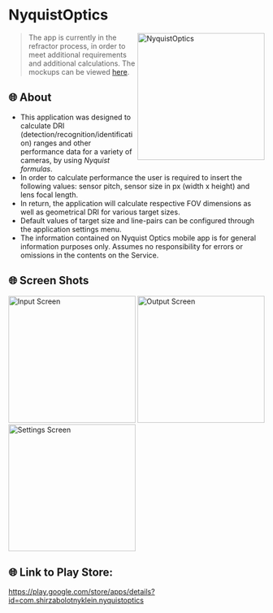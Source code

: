 # NyquistOptics 

<img  align="right" src="https://lh3.googleusercontent.com/mAaSRqqx1WRkwVwNIM4jnLdQfoh6KMnWbFczL57H7qp-9zIPl6ODHpHOZ0vtAW0BKYWQ=s180-rw"
alt="NyquistOptics" width="250"/>

> The app is currently in the refractor process, in order to meet additional requirements and additional calculations.
> The mockups can be viewed [here](https://www.figma.com/file/yNWB81nUhkg9DxWnjy2GE7/OpTarget).

## :globe_with_meridians: About

 - This application was designed to calculate DRI (detection/recognition/identification) ranges and other performance data for a variety
of cameras, by using *Nyquist formulas*.
 - In order to calculate performance the user is required to insert the following values: sensor pitch, sensor size in px (width x height)
and lens focal length.
 - In return, the application will calculate respective FOV dimensions as well as geometrical DRI for various target 
sizes.
 - Default values of target size and line-pairs can be configured through the application settings menu.
 - The information contained on Nyquist Optics mobile app is for general information purposes only. Assumes no responsibility for errors
or omissions in the contents on the Service.




## :globe_with_meridians: Screen Shots 


<img src="https://lh3.googleusercontent.com/wRnjkgTGZom426l20hKKvjTL1E_aQ55_iMoJb2M_Buldvp6A4uSFsUGsIZcBG0L4wMQU=w1536-h722-rw"
alt="Input Screen" width="250"/>
<img src="https://lh3.googleusercontent.com/jepNplFqql1HyFcHoZ4tg4T5cV1alhC2ohPEHVbO5SQl1FONPPJBpYgpmbq7xNkBi94=w1536-h722-rw"
alt="Output Screen" width="250"/>
<img src="https://lh3.googleusercontent.com/-0S75jmJ7_dV1yMsx0wzxLgEoAP8h0PM-wDcgev1fuvLmekoQA0L46fZhYfyZSZGpbY=w1536-h722-rw"
alt="Settings Screen" width="250"/>



## :globe_with_meridians: Link to Play Store: 
https://play.google.com/store/apps/details?id=com.shirzabolotnyklein.nyquistoptics

